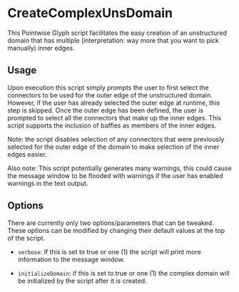 CreateComplexUnsDomain
======================

This Pointwise Glyph script facilitates the easy creation of an unstructured
domain that has multiple (interpretation: way more that you want to pick
manually) inner edges.


Usage
-----

Upon execution this script simply prompts the user to first select the
connectors to be used for the outer edge of the unstructured domain. However,
if the user has already selected the outer edge at runtime, this step is
skipped. Once the outer edge has been defined, the user is prompted to select
all the connectors that make up the inner edges. This script supports the
inclusion of baffles as members of the inner edges.


Note: the script disables selection of any connectors that were previously
selected for the outer edge of the domain to make selection of the inner edges
easier.


Also note: This script potentially generates many warnings, this could cause
the message window to be flooded with warnings if the user has enabled warnings
in the text output.


Options
-------

There are currently only two options/parameters that can be tweaked. These
options can be modified by changing their default values at the top of the
script.

* `verbose`: if this is set to true or one (1) the script will print more
  information to the message window.

* `initializeDomain`: if this is set to true or one (1) the complex domain will
  be initialized by the script after it is created.
